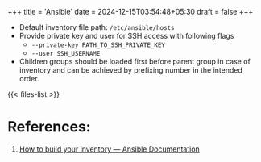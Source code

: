 +++
title = 'Ansible'
date = 2024-12-15T03:54:48+05:30
draft = false
+++

- Default inventory file path: `/etc/ansible/hosts`
- Provide private key and user for SSH access with following flags
  - `--private-key PATH_TO_SSH_PRIVATE_KEY` 
  - `--user SSH_USERNAME`
- Children groups should be loaded first before parent group in case of inventory and can be achieved by prefixing number in the intended order.

{{< files-list >}}

# References:

1. [How to build your inventory — Ansible Documentation](https://docs.ansible.com/ansible/latest/inventory_guide/intro_inventory.html)